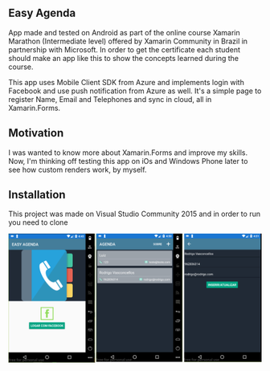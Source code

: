 ## Easy Agenda
App made and tested on Android as part of the online course Xamarin Marathon (Intermediate level) offered by Xamarin Community in Brazil in partnership with Microsoft. In order to get the certificate
each student should make an app like this to show the concepts learned during the course. 

This app uses Mobile Client SDK from Azure and implements login with Facebook and use push notification from Azure as well. It's a simple page to register Name, Email and Telephones and sync in cloud, all in Xamarin.Forms.

## Motivation

I was wanted to know more about Xamarin.Forms and improve my skills. Now, I'm thinking off testing this app on iOs and Windows Phone later to see how custom renders work, by myself. 

## Installation

This project was made on Visual Studio Community 2015 and in order to run you need to clone 

![alt text](https://raw.githubusercontent.com/rodrigovcesar/easy-agenda/master/Telas.png)










